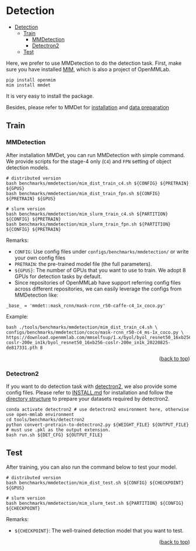 # Detection

- [Detection](#detection)
  - [Train](#train)
    - [MMDetection](#mmdetection)
    - [Detectron2](#detectron2)
  - [Test](#test)

Here, we prefer to use MMDetection to do the detection task. First, make sure you have installed [MIM](https://github.com/open-mmlab/mim), which is also a project of OpenMMLab.

```shell
pip install openmim
mim install mmdet
```

It is very easy to install the package.

Besides, please refer to MMDet for [installation](https://github.com/open-mmlab/mmdetection/blob/master/docs/en/get_started.md) and [data preparation](https://github.com/open-mmlab/mmdetection/blob/master/docs/en/1_exist_data_model.md)

## Train

### MMDetection

After installation MMDet, you can run MMDetection with simple command. We provide scripts for the stage-4 only (`C4`) and `FPN` setting of object detection models.

```shell
# distributed version
bash benchmarks/mmdetection/mim_dist_train_c4.sh ${CONFIG} ${PRETRAIN} ${GPUS}
bash benchmarks/mmdetection/mim_dist_train_fpn.sh ${CONFIG} ${PRETRAIN} ${GPUS}

# slurm version
bash benchmarks/mmdetection/mim_slurm_train_c4.sh ${PARTITION} ${CONFIG} ${PRETRAIN}
bash benchmarks/mmdetection/mim_slurm_train_fpn.sh ${PARTITION} ${CONFIG} ${PRETRAIN}
```

Remarks:

- `CONFIG`: Use config files under `configs/benchmarks/mmdetection/` or write your own config files
- `PRETRAIN`: the pre-trained model file (the full parameters).
- `${GPUS}`: The number of GPUs that you want to use to train. We adopt 8 GPUs for detection tasks by default.
- Since repositories of OpenMMLab have support referring config files across different repositories, we can easily leverage the configs from MMDetection like:
```shell
_base_ = 'mmdet::mask_rcnn/mask-rcnn_r50-caffe-c4_1x_coco.py'
```

Example:

```shell
bash ./tools/benchmarks/mmdetection/mim_dist_train_c4.sh \
configs/benchmarks/mmdetection/coco/mask-rcnn_r50-c4_ms-1x_coco.py \
https://download.openmmlab.com/mmselfsup/1.x/byol/byol_resnet50_16xb256-coslr-200e_in1k/byol_resnet50_16xb256-coslr-200e_in1k_20220825-de817331.pth 8
```

<p align="right">(<a href="#top">back to top</a>)</p>

### Detectron2

If you want to do detection task with [detectron2](https://github.com/facebookresearch/detectron2), we also provide some config files.
Please refer to [INSTALL.md](https://github.com/facebookresearch/detectron2/blob/main/INSTALL.md) for installation and follow the [directory structure](https://github.com/facebookresearch/detectron2/tree/main/datasets) to prepare your datasets required by detectron2.

```shell
conda activate detectron2 # use detectron2 environment here, otherwise use open-mmlab environment
cd tools/benchmarks/detectron2
python convert-pretrain-to-detectron2.py ${WEIGHT_FILE} ${OUTPUT_FILE} # must use .pkl as the output extension.
bash run.sh ${DET_CFG} ${OUTPUT_FILE}
```

## Test

After training, you can also run the command below to test your model.

```shell
# distributed version
bash benchmarks/mmdetection/mim_dist_test.sh ${CONFIG} ${CHECKPOINT} ${GPUS}

# slurm version
bash benchmarks/mmdetection/mim_slurm_test.sh ${PARTITION} ${CONFIG} ${CHECKPOINT}
```

Remarks:

- `${CHECKPOINT}`: The well-trained detection model that you want to test.

<p align="right">(<a href="#top">back to top</a>)</p>
